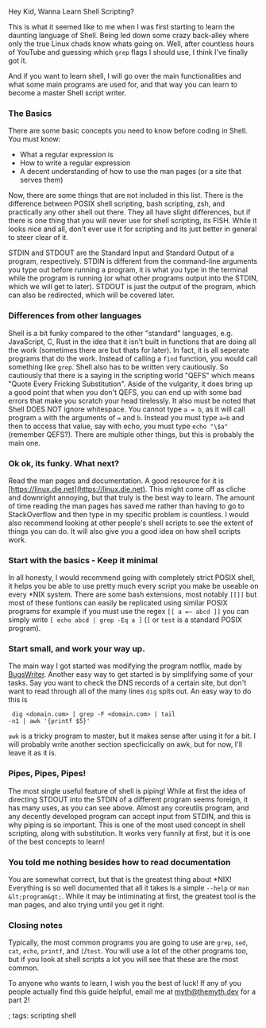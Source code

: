 Hey Kid, Wanna Learn Shell Scripting?

This is what it seemed like to me when I was first starting to learn the
daunting language of Shell. Being led down some crazy back-alley where only the
true Linux chads know whats going on. Well, after countless hours of YouTube and
guessing which `grep` flags I should use, I think I've finally got it.

And if you want to learn shell, I will go over the main functionalities
and what some main programs are used for, and that way you can learn to 
become a master Shell script writer.

### The Basics
There are some basic concepts you need to know before coding in Shell.
You must know:
- What a regular expression is
- How to write a regular expression
- A decent understanding of how to use the man pages (or a site that serves them)

Now, there are some things that are not included in this list. There is
the difference between POSIX shell scripting, bash scripting, zsh, and
practically any other shell out there. They all have slight differences,
but if there is one thing that you will never use for shell scripting, 
its FISH. While it looks nice and all, don't ever use it for scripting
and its just better in general to steer clear of it. 

STDIN and STDOUT are the Standard Input and Standard Output of a
program, respectively. STDIN is different from the command-line
arguments you type out before running a program, it is what you type
in the terminal while the program is running (or what other programs
output into the STDIN, which we will get to later). STDOUT is just the
output of the program, which can also be redirected, which will be
covered later.

### Differences from other languages
Shell is a bit funky compared to the other "standard" languages, e.g.
JavaScript, C, Rust in the idea that it isn't built in functions that 
are doing all the work (sometimes there are but thats for later). In
fact, it is all seperate programs that do the work. Instead of calling
a `find` function, you would call something like `grep`. Shell also has
to be written very cautiously. So cautiously that there is a saying in
the scripting world "QEFS" which means "Quote Every Fricking Substitution".
Aside of the vulgarity, it does bring up a good point that when you don't
QEFS, you can end up with some bad errors that make you scratch your head
tirelessly. It also must be noted that Shell DOES NOT ignore whitespace.
You cannot type `a = b`, as it will call program `a` with the arguments of
`=` and `b`. Instead you must type `a=b` and then to access that value, say
with echo, you must type `echo "\$a"` (remember QEFS?). There are multiple
other things, but this is probably the main one.

### Ok ok, its funky. What next?
Read the man pages and documentation. A good resource for it is
[https://linux.die.net](https://linux.die.net). This might come off as cliche
and downright annoying, but that truly is the best way to learn. The amount of
time reading the man pages has saved me rather than having to go to
StackOverflow and then type in my specific problem is countless. I would also
recommend looking at other people's shell scripts to see the extent of things
you can do. It will also give you a good idea on how shell scripts work.

### Start with the basics - Keep it minimal
In all honesty, I would recommend going with completely strict POSIX shell,
it helps you be able to use pretty much every script you make be useable
on every \*NIX system. There are some bash extensions, most notably `[[]]`
but most of these funtions can easily be replicated using similar POSIX programs
for example if you must use the regex `[[ a =~ abcd ]]` you can simply write
`[ echo abcd | grep -Eq a ]` (`[` or `test` is a standard POSIX program).

### Start small, and work your way up.
The main way I got started was modifying the program notflix, made by
[BugsWriter](https://bugswriter.com). Another easy way to get started is by
simplifying some of your tasks. Say you want to check the DNS records of a
certain site, but don't want to read through all of the many lines `dig` spits
out. An easy way to do this is <code><pre> dig &lt;domain.com> | grep -F &lt;domain.com> | tail -n1 | awk '{printf $5}'</code></pre>
`awk` is a tricky program to master, but it makes sense after using it for a bit.
I will probably write another section specficically on awk, but for now, I'll 
leave it as it is. 

### Pipes, Pipes, Pipes!
The most single useful feature of shell is piping! While at first the idea of 
directing STDOUT into the STDIN of a different program seems foreign, it has
many uses, as you can see above. Almost any coreutils program, and any decently
developed program can accept input from STDIN, and this is why piping is so important.
This is one of the most used concept in shell scripting, along with substitution.
It works very funnily at first, but it is one of the best concepts to learn!

### You told me nothing besides how to read documentation
You are somewhat correct, but that is the greatest thing about \*NIX! Everything
is so well documented that all it takes is a simple `--help` or `man &lt;program&gt;`.
While it may be intiminating at first, the greatest tool is the man pages, and also
trying until you get it right.

### Closing notes
Typically, the most common programs you are going to use are
`grep`, `sed`, `cat`, `echo`, `printf`, and `[`/`test`. You will
use a lot of the other programs too, but if you look at shell scripts
a lot you will see that these are the most common. 

To anyone who wants to learn, I wish you the best of luck!
If any of you people actually find this guide helpful,
email me at myth@themyth.dev for a part 2!

; tags: scripting shell

